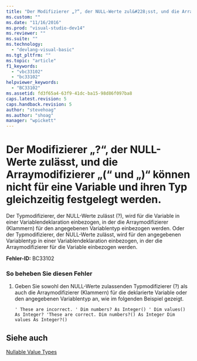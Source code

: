 ```yaml
---
title: "Der Modifizierer „?“, der NULL-Werte zul&#228;sst, und die Arraymodifizierer „(“ und „)“ k&#246;nnen nicht f&#252;r eine Variable und ihren Typ gleichzeitig festgelegt werden. | Microsoft Docs"
ms.custom: ""
ms.date: "11/16/2016"
ms.prod: "visual-studio-dev14"
ms.reviewer: ""
ms.suite: ""
ms.technology: 
  - "devlang-visual-basic"
ms.tgt_pltfrm: ""
ms.topic: "article"
f1_keywords: 
  - "vbc33102"
  - "bc33102"
helpviewer_keywords: 
  - "BC33102"
ms.assetid: fd3f65a4-63f9-41dc-ba15-98d86f097ba8
caps.latest.revision: 5
caps.handback.revision: 5
author: "stevehoag"
ms.author: "shoag"
manager: "wpickett"
---
```

# Der Modifizierer „?“, der NULL-Werte zul&#228;sst, und die Arraymodifizierer „(“ und „)“ k&#246;nnen nicht f&#252;r eine Variable und ihren Typ gleichzeitig festgelegt werden.
Der Typmodifizierer, der NULL\-Werte zulässt \(?\), wird für die Variable in einer Variablendeklaration einbezogen, in der die Arraymodifizierer \(Klammern\) für den angegebenen Variablentyp einbezogen werden. Oder der Typmodifizierer, der NULL\-Werte zulässt, wird für den angegebenen Variablentyp in einer Variablendeklaration einbezogen, in der die Arraymodifizierer für die Variable einbezogen werden.  
  
 **Fehler\-ID:** BC33102  
  
### So beheben Sie diesen Fehler  
  
1.  Geben Sie sowohl den NULL\-Werte zulassenden Typmodifizierer \(?\) als auch die Arraymodifizierer \(Klammern\) für die deklarierte Variable oder den angegebenen Variablentyp an, wie im folgenden Beispiel gezeigt.  
  
    ```vb#  
    ' These are incorrect. ' Dim numbers? As Integer() ' Dim values() As Integer? 'These are correct. Dim numbers?() As Integer Dim values As Integer?()  
    ```  
  
## Siehe auch  
 [Nullable Value Types](../../visual-basic/programming-guide/language-features/data-types/nullable-value-types.md)